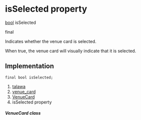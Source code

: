 
<div>

# isSelected property

</div>


[bool](https://api.flutter.dev/flutter/dart-core/bool-class.html)
isSelected


final




Indicates whether the venue card is selected.

When true, the venue card will visually indicate that it is selected.



## Implementation

``` language-dart
final bool isSelected;
```







1.  [talawa](../../index.md)
2.  [venue_card](../../widgets_venue_card/)
3.  [VenueCard](../../widgets_venue_card/VenueCard-class.md)
4.  isSelected property

##### VenueCard class







